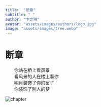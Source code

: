 ```yaml
---
title:  "断章"
subtitle: " "
author: "卞之琳"
avatar: "assets/images/authors/logo.jpg"
image: "assets/images/tree.webp"
---
```


# 断章     
　　你站在桥上看风景    
　　看风景的人在楼上看你    
　　明月装饰了你的窗子    
　　你装饰了别人的梦   
  
  
  ![chapter](https://media4.giphy.com/media/SCepdLS6QaoeT5Gvs1/200w.webp?cid=ecf05e478bve98xo15w5rzf8awpoxdsu6423sfvb5uid22tv&rid=200w.webp&ct=g)

